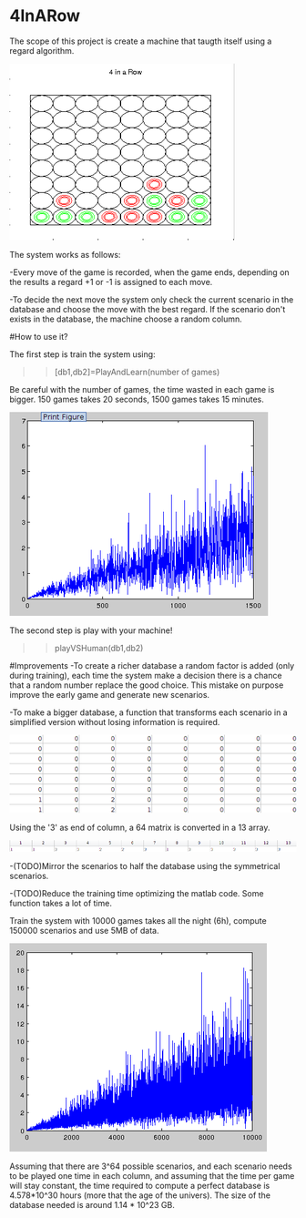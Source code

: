 # 4InARow


The scope of this project is create a machine that taugth itself using a regard algorithm.

![Alt text](/4inarow.png)

The system works as follows:

-Every move of the game is recorded, when the game ends, depending on the results a regard +1 or -1 is assigned to each move.

-To decide the next move the system only check the current scenario in the database and choose the move with the best regard. If the scenario don't exists in the database, the machine choose a random column.

#How to use it?

The first step is train the system using:
>>[db1,db2]=PlayAndLearn(number of games)

Be careful with the number of games, the time wasted in each game is bigger. 150 games takes 20 seconds, 1500 games takes 15 minutes.

![Alt text](/time1500iterations.png)

The second step is play with your machine!

>>playVSHuman(db1,db2)

#Improvements
-To create a richer database a random factor is added (only during training), each time the system make a decision there is a chance that a random number replace the good choice.
This mistake on purpose improve the early game and generate new scenarios.

-To make a bigger database, a function that transforms each scenario in a simplified version without losing information is required. 

![Alt text](/standardscenario.png)

Using the '3' as end of column, a 64 matrix is converted in a 13 array.

![Alt text](/transformedscenario.png)


-(TODO)Mirror the scenarios to half the database using the symmetrical scenarios. 

-(TODO)Reduce the training time optimizing the matlab code. Some function takes a lot of time.

Train the system with 10000 games takes all the night (6h), compute 150000 scenarios and use 5MB of data.

![Alt text](/10000.png)

Assuming that there are 3^64 possible scenarios, and each scenario needs to be played one time in each column, and assuming that the time per game will stay constant, the time required to compute a perfect database is 4.578*10^30 hours (more that the age of the univers). The size of the database needed is around 1.14 * 10^23 GB.





